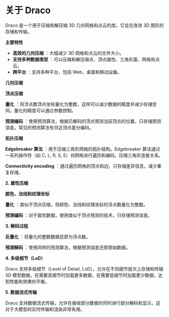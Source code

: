 # 关于 Draco

Draco 是一个用于压缩和解压缩 3D 几何网格和点云的库。它旨在改进 3D 图形的存储和传输。

**主要特性**

- **高效的几何压缩** ：大幅减少 3D 网格和点云的文件大小。
- **支持多种数据类型** ：可以压缩和解压缩点、顶点属性、三角形面、网格和点云。
- **跨平台** ：支持多种平台，包括 Web、桌面和移动设备。

**几何压缩**

**顶点压缩**

**量化** ：将浮点数顶点坐标量化为整数，这样可以减少数据的精度并减少存储空间。量化的精度可以通过参数控制。

**预测编码** ：使用预测算法，根据已解码的顶点预测当前顶点的位置，只存储预测误差。常见的预测算法有邻近顶点差分编码。

**拓扑压缩**

**Edgebreaker 算法** ：用于压缩三角形网格的拓扑结构。Edgebreaker 算法通过一系列操作符（如 C, L, R, S, E）对网格进行遍历和编码，压缩三角形连接关系。

**Connectivity encoding** ：通过遍历网格的顶点和边，只存储差异信息，减少重复存储。

**2. 属性压缩**

**颜色、法线和纹理坐标**

**量化** ：类似于顶点压缩，将颜色、法线和纹理坐标的浮点数量化为整数。

**预测编码** ：对于属性数据，使用类似于顶点预测的技术，只存储预测误差。

**3. 解码过程**

**反量化** ：将量化的整数数据还原为浮点数。

**预测解码** ：使用同样的预测算法，根据预测误差还原原始数据。

**4. 多级细节（LoD）**

Draco 支持多级细节（Level of Detail, LoD），允许在不同细节层次上存储和传输 3D 模型数据。在需要高细节时加载更多数据，在需要低细节时加载更少数据，达到性能和效果的平衡。

**5. 数据流式传输**

Draco 支持数据流式传输，允许在接收部分数据的同时进行部分解码和显示。这对于大模型的实时传输和渲染非常有用。
